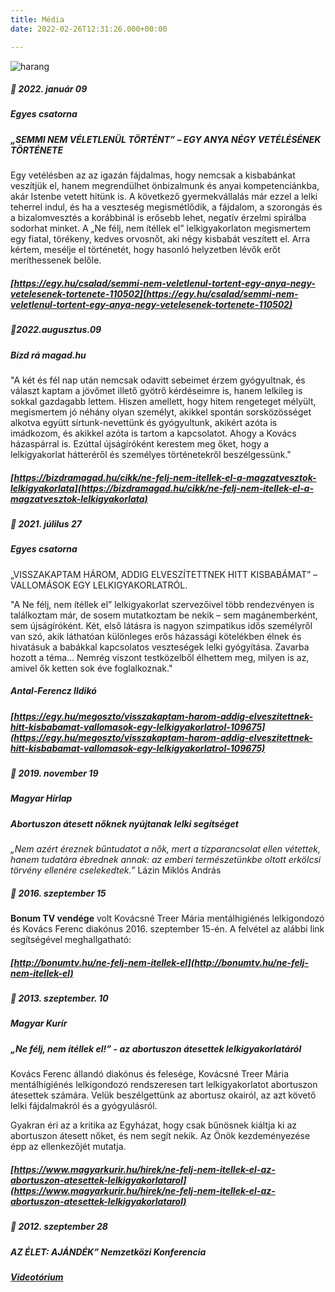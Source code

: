 ```yaml
---
title: Média
date: 2022-02-26T12:31:26.000+00:00

---
```

![harang](harang_th.jpg)

##### 🌼 2022. január 09

##### _Egyes csatorna_

##### „_SEMMI NEM VÉLETLENÜL TÖRTÉNT”_ – EGY ANYA NÉGY VETÉLÉSÉNEK TÖRTÉNETE

Egy vetélésben az az igazán fájdalmas, hogy nemcsak a kisbabánkat veszítjük el, hanem megrendülhet önbizalmunk és anyai kompetenciánkba, akár Istenbe vetett hitünk is. A következő gyermekvállalás már ezzel a lelki teherrel indul, és ha a veszteség megismétlődik, a fájdalom, a szorongás és a bizalomvesztés a korábbinál is erősebb lehet, negatív érzelmi spirálba sodorhat minket. A „Ne félj, nem ítéllek el” lelkigyakorlaton megismertem egy fiatal, törékeny, kedves orvosnőt, aki négy kisbabát veszített el. Arra kértem, mesélje el történetét, hogy hasonló helyzetben lévők erőt meríthessenek belőle.

##### [https://egy.hu/csalad/semmi-nem-veletlenul-tortent-egy-anya-negy-vetelesenek-tortenete-110502](https://egy.hu/csalad/semmi-nem-veletlenul-tortent-egy-anya-negy-vetelesenek-tortenete-110502)

##### 🌼2022.augusztus.09

##### _Bízd rá magad.hu_

"A két és fél nap után nemcsak odavitt sebeimet érzem gyógyultnak, és választ kaptam a jövőmet illető gyötrő kérdéseimre is, hanem lelkileg is sokkal gazdagabb lettem. Hiszen amellett, hogy hitem rengeteget mélyült, megismertem jó néhány olyan személyt, akikkel spontán sorsközösséget alkotva együtt sírtunk-nevettünk és gyógyultunk, akikért azóta is imádkozom, és akikkel azóta is tartom a kapcsolatot. Ahogy a Kovács házaspárral is. Ezúttal újságíróként kerestem meg őket, hogy a lelkigyakorlat hátteréről és személyes történetekről beszélgessünk."

##### [https://bizdramagad.hu/cikk/ne-felj-nem-itellek-el-a-magzatvesztok-lelkigyakorlata](https://bizdramagad.hu/cikk/ne-felj-nem-itellek-el-a-magzatvesztok-lelkigyakorlata)

##### 🌼 _2021. júlilus 27_

##### _Egyes csatorna_

„VISSZAKAPTAM HÁROM, ADDIG ELVESZÍTETTNEK HITT KISBABÁMAT” – VALLOMÁSOK EGY LELKIGYAKORLATRÓL.

"A Ne félj, nem ítéllek el” lelkigyakorlat szervezőivel több rendezvényen is találkoztam már, de sosem mutatkoztam be nekik – sem magánemberként, sem újságíróként. Két, első látásra is nagyon szimpatikus idős személyről van szó, akik láthatóan különleges erős házassági kötelékben élnek és hivatásuk a babákkal kapcsolatos veszteségek lelki gyógyítása. Zavarba hozott a téma… Nemrég viszont testközelből élhettem meg, milyen is az, amivel ők ketten sok éve foglalkoznak."

##### Antal-Ferencz Ildikó

##### [https://egy.hu/megoszto/visszakaptam-harom-addig-elveszitettnek-hitt-kisbabamat-vallomasok-egy-lelkigyakorlatrol-109675](https://egy.hu/megoszto/visszakaptam-harom-addig-elveszitettnek-hitt-kisbabamat-vallomasok-egy-lelkigyakorlatrol-109675)

##### 🌼 2019. november 19

##### _Magyar Hírlap_

##### **Abortuszon átesett nőknek nyújtanak lelki segítséget**

_„Nem azért éreznek bűntudatot a nők, mert a tízparancsolat ellen vétettek, hanem tudatára ébrednek annak: az emberi természetünkbe oltott erkölcsi törvény ellenére cselekedtek.”_ Lázin Miklós András

##### 🌼 2016. szeptember 15

**Bonum TV vendége** volt Kovácsné Treer Mária mentálhigiénés lelkigondozó és Kovács Ferenc diakónus 2016. szeptember 15-én. A felvétel az alábbi link segítségével meghallgatható:

##### [http://bonumtv.hu/ne-felj-nem-itellek-el](http://bonumtv.hu/ne-felj-nem-itellek-el)

##### 🌼 2013. szeptember. 10

##### _Magyar Kurír_

##### **„Ne félj, nem ítéllek el!” - az abortuszon átesettek lelkigyakorlatáról**

Kovács Ferenc állandó diakónus és felesége, Kovácsné Treer Mária mentálhigiénés lelkigondozó rendszeresen tart lelkigyakorlatot abortuszon átesettek számára. Velük beszélgettünk az abortusz okairól, az azt követő lelki fájdalmakról és a gyógyulásról.

Gyakran éri az a kritika az Egyházat, hogy csak bűnösnek kiáltja ki az abortuszon átesett nőket, és nem segít nekik. Az Önök kezdeményezése épp az ellenkezőjét mutatja.

##### [https://www.magyarkurir.hu/hirek/ne-felj-nem-itellek-el-az-abortuszon-atesettek-lelkigyakorlatarol](https://www.magyarkurir.hu/hirek/ne-felj-nem-itellek-el-az-abortuszon-atesettek-lelkigyakorlatarol)

##### 🌼 _2012. szeptember 28_

##### **AZ ÉLET: AJÁNDÉK” Nemzetközi Konferencia**

##### [Videotórium](https://videotorium.hu/hu/recordings/5146/ne-felj-nem-itellek-el-kiut-az-abortusz-okozta-fajdalombol-kovacsne-treer-maria-lelki-gondozo-gyasztanacsado)